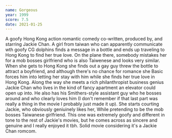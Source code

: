 ```yaml
---
name: Gorgeous
year: 1999
score: 7.5
date: 2021-01-25
---
```

A goofy Hong Kong action romantic comedy co-written, produced by, and starring Jackie Chan. A girl from taiwan who can apparently communicate wth goofy CG dolphins finds a message in a bottle and ends up traveling to Hong Kong to find her true love. On the plane there, somebody mistakes her for a mob bosses girlfriend who is also Taiwenese and looks very similar. When she gets to Hong Kong she finds out a gay guy threw the bottle to attract a boyfriend, and although there's no chance for romance she Basic forces him into letting her stay with him while she finds her true love in Hong Kong. Along the way she meets a rich philanthropist business genius Jackie Chan who lives in the kind of fancy apartment an elevator could open up into. He also has his Smithers-style assistant guy who he bosses around and who clearly loves him (I don't remember if that last part was really a thing in the movie I probably just made it up). She starts courting Jackie, who obviously geniuinely likes her, While pretending to be the mob bosses Taiwanese girlfriend. This one was extremely goofy and different in tone to the rest of Jackie's movies, but he comes across as sincere and genuine and I really enjoyed it tbh. Solid movie considering it's a Jackie Chan romcom. 
